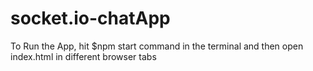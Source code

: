 # socket.io-chatApp
To Run the App, hit $npm start command in the terminal and then open index.html in different browser tabs 

